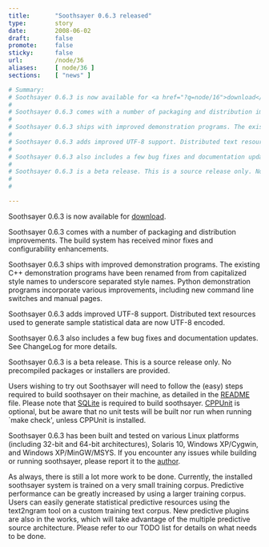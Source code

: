 ```yaml
---
title:       "Soothsayer 0.6.3 released"
type:        story
date:        2008-06-02
draft:       false
promote:     false
sticky:      false
url:         /node/36
aliases:     [ node/36 ]
sections:    [ "news" ]

# Summary:
# Soothsayer 0.6.3 is now available for <a href="?q=node/16">download</a>.
# 
# Soothsayer 0.6.3 comes with a number of packaging and distribution improvements. The build system has received minor fixes and configurability enhancements.
# 
# Soothsayer 0.6.3 ships with improved demonstration programs. The existing C++ demonstration programs have been renamed from from capitalized style names to underscore separated style names. Python demonstration programs incorporate various improvements, including new command line switches and manual pages.
# 
# Soothsayer 0.6.3 adds improved UTF-8 support. Distributed text resources used to generate sample statistical data are now UTF-8 encoded.
# 
# Soothsayer 0.6.3 also includes a few bug fixes and documentation updates. See ChangeLog for more details.
# 
# Soothsayer 0.6.3 is a beta release. This is a source release only. No precompiled packages or installers are provided.
# 
# 

---
```

Soothsayer 0.6.3 is now available for <a href="?q=node/16">download</a>.

Soothsayer 0.6.3 comes with a number of packaging and distribution improvements. The build system has received minor fixes and configurability enhancements.

Soothsayer 0.6.3 ships with improved demonstration programs. The existing C++ demonstration programs have been renamed from from capitalized style names to underscore separated style names. Python demonstration programs incorporate various improvements, including new command line switches and manual pages.

Soothsayer 0.6.3 adds improved UTF-8 support. Distributed text resources used to generate sample statistical data are now UTF-8 encoded.

Soothsayer 0.6.3 also includes a few bug fixes and documentation updates. See ChangeLog for more details.

Soothsayer 0.6.3 is a beta release. This is a source release only. No precompiled packages or installers are provided.


<!--more-->
<!--break-->

Users wishing to try out Soothsayer will need to follow the (easy) steps required to build soothsayer on their machine, as detailed in the <a href="soothsayer/trunk/README">README</a> file. Please note that <a href="?q=node/17">SQLite</a> is required to build soothsayer. <a href="?q=node/17">CPPUnit</a> is optional, but be aware that no unit tests will be built nor run when running `make check', unless CPPUnit is installed.

Soothsayer 0.6.3 has been built and tested on various Linux platforms (including 32-bit and 64-bit architectures), Solaris 10, Windows XP/Cygwin, and Windows XP/MinGW/MSYS. If you encounter any issues while building or running soothsayer, please report it to the <a href="?q=node/19">author</a>.

As always, there is still a lot more work to be done. Currently, the installed soothsayer system is trained on a very small training corpus. Predictive performance can be greatly increased by using a larger training corpus. Users can easily generate statistical predictive resources using the text2ngram tool on a custom training text corpus.
New predictive plugins are also in the works, which will take advantage of the multiple predictive source architecture.
Please refer to our TODO list for details on what needs to be done.

